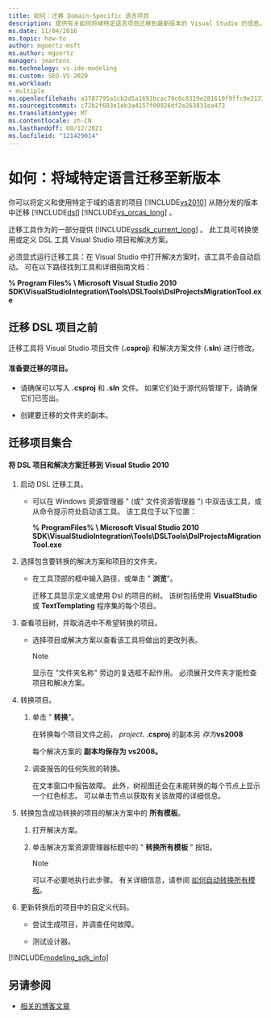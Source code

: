 ```yaml
---
title: 如何：迁移 Domain-Specific 语言项目
description: 提供有关如何将域特定语言项目迁移到最新版本的 Visual Studio 的信息。
ms.date: 11/04/2016
ms.topic: how-to
author: mgoertz-msft
ms.author: mgoertz
manager: jmartens
ms.technology: vs-ide-modeling
ms.custom: SEO-VS-2020
ms.workload:
- multiple
ms.openlocfilehash: a3787795a1cb2d5a1691bcac79c6c8319e281610f9ffc9e2173d1d0019610059
ms.sourcegitcommit: c72b2f603e1eb3a4157f00926df2e263831ea472
ms.translationtype: MT
ms.contentlocale: zh-CN
ms.lasthandoff: 08/12/2021
ms.locfileid: "121429014"
---
```

# <a name="how-to-migrate-a-domain-specific-language-to-a-new-version"></a>如何：将域特定语言迁移至新版本
你可以将定义和使用特定于域的语言的项目 [!INCLUDE[vs2010](../misc/includes/vs2010_md.md)] 从随分发的版本中迁移 [!INCLUDE[dsl](../modeling/includes/dsl_md.md)] [!INCLUDE[vs_orcas_long](../debugger/includes/vs_orcas_long_md.md)] 。

 迁移工具作为的一部分提供 [!INCLUDE[vssdk_current_long](../misc/includes/vssdk_current_long_md.md)] 。 此工具可转换使用或定义 DSL 工具 Visual Studio 项目和解决方案。

 必须显式运行迁移工具：在 Visual Studio 中打开解决方案时，该工具不会自动启动。 可在以下路径找到工具和详细指南文档：

 **% Program Files% \ Microsoft Visual Studio 2010 SDK\VisualStudioIntegration\Tools\DSLTools\DslProjectsMigrationTool.exe**

## <a name="before-you-migrate-your-dsl-projects"></a>迁移 DSL 项目之前
 迁移工具将 Visual Studio 项目文件 (**.csproj**) 和解决方案文件 (**.sln**) 进行修改。

#### <a name="to-prepare-projects-for-migration"></a>准备要迁移的项目。

- 请确保可以写入 **.csproj** 和 **.sln** 文件。 如果它们处于源代码管理下，请确保它们已签出。

- 创建要迁移的文件夹的副本。

## <a name="migrating-a-collection-of-projects"></a>迁移项目集合

#### <a name="to-migrate-dsl-projects-and-solutions-to-visual-studio-2010"></a>将 DSL 项目和解决方案迁移到 Visual Studio 2010

1. 启动 DSL 迁移工具。

   - 可以在 Windows 资源管理器 " (或" 文件资源管理器 ") 中双击该工具，或从命令提示符处启动该工具。 该工具位于以下位置：

        **% ProgramFiles% \ Microsoft Visual Studio 2010 SDK\VisualStudioIntegration\Tools\DSLTools\DslProjectsMigrationTool.exe**

2. 选择包含要转换的解决方案和项目的文件夹。

   - 在工具顶部的框中输入路径，或单击 " **浏览**"。

     迁移工具显示定义或使用 Dsl 的项目的树。 该树包括使用 **VisualStudio** 或 **TextTemplating** 程序集的每个项目。

3. 查看项目树，并取消选中不希望转换的项目。

   - 选择项目或解决方案以查看该工具将做出的更改列表。

       > [!NOTE]
       > 显示在 "文件夹名称" 旁边的复选框不起作用。 必须展开文件夹才能检查项目和解决方案。

4. 转换项目。

   1. 单击 " **转换**"。

        在转换每个项目文件之前， _project_**. .csproj** 的副本另 _存为_**vs2008**

        每个解决方案的 **副本均保存为** **vs2008。**

   2. 调查报告的任何失败的转换。

        在文本窗口中报告故障。 此外，树视图还会在未能转换的每个节点上显示一个红色标志。 可以单击节点以获取有关该故障的详细信息。

5. 转换包含成功转换的项目的解决方案中的 **所有模板**。

   1. 打开解决方案。

   2. 单击解决方案资源管理器标题中的 " **转换所有模板** " 按钮。

       > [!NOTE]
       > 可以不必要地执行此步骤。 有关详细信息，请参阅 [如何自动转换所有模板](/previous-versions/visualstudio/visual-studio-2012/ff521399\(v\=vs.110\))。

6. 更新转换后的项目中的自定义代码。

   - 尝试生成项目，并调查任何故障。

   - 测试设计器。

[!INCLUDE[modeling_sdk_info](includes/modeling_sdk_info.md)]

## <a name="see-also"></a>另请参阅

- [相关的博客文章](https://devblogs.microsoft.com/devops/the-visual-studio-modeling-sdk-is-now-available-with-visual-studio-2017/)